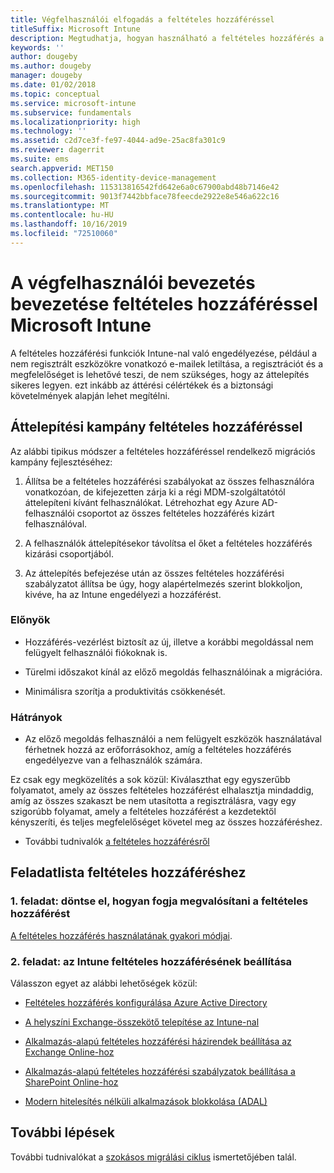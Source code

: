 ```yaml
---
title: Végfelhasználói elfogadás a feltételes hozzáféréssel
titleSuffix: Microsoft Intune
description: Megtudhatja, hogyan használható a feltételes hozzáférés a regisztrációhoz a Microsoft Intuneban.
keywords: ''
author: dougeby
ms.author: dougeby
manager: dougeby
ms.date: 01/02/2018
ms.topic: conceptual
ms.service: microsoft-intune
ms.subservice: fundamentals
ms.localizationpriority: high
ms.technology: ''
ms.assetid: c2d7ce3f-fe97-4044-ad9e-25ac8fa301c9
ms.reviewer: dagerrit
ms.suite: ems
search.appverid: MET150
ms.collection: M365-identity-device-management
ms.openlocfilehash: 115313816542fd642e6a0c67900abd48b7146e42
ms.sourcegitcommit: 9013f7442bbface78feecde2922e8e546a622c16
ms.translationtype: MT
ms.contentlocale: hu-HU
ms.lasthandoff: 10/16/2019
ms.locfileid: "72510060"
---
```

# <a name="drive-end-user-adoption-with-conditional-access-in-microsoft-intune"></a>A végfelhasználói bevezetés bevezetése feltételes hozzáféréssel Microsoft Intune

A feltételes hozzáférési funkciók Intune-nal való engedélyezése, például a nem regisztrált eszközökre vonatkozó e-mailek letiltása, a regisztrációt és a megfelelőséget is lehetővé teszi, de nem szükséges, hogy az áttelepítés sikeres legyen. ezt inkább az áttérési célértékek és a biztonsági követelmények alapján lehet megítélni.

## <a name="migration-campaign-with-conditional-access"></a>Áttelepítési kampány feltételes hozzáféréssel

Az alábbi tipikus módszer a feltételes hozzáféréssel rendelkező migrációs kampány fejlesztéséhez:

1. Állítsa be a feltételes hozzáférési szabályokat az összes felhasználóra vonatkozóan, de kifejezetten zárja ki a régi MDM-szolgáltatótól áttelepíteni kívánt felhasználókat. Létrehozhat egy Azure AD-felhasználói csoportot az összes feltételes hozzáférés kizárt felhasználóval.

2. A felhasználók áttelepítésekor távolítsa el őket a feltételes hozzáférés kizárási csoportjából.

3. Az áttelepítés befejezése után az összes feltételes hozzáférési szabályzatot állítsa be úgy, hogy alapértelmezés szerint blokkoljon, kivéve, ha az Intune engedélyezi a hozzáférést.

### <a name="advantages"></a>Előnyök

- Hozzáférés-vezérlést biztosít az új, illetve a korábbi megoldással nem felügyelt felhasználói fiókoknak is.

- Türelmi időszakot kínál az előző megoldás felhasználóinak a migrációra.

- Minimálisra szorítja a produktivitás csökkenését.

### <a name="disadvantages"></a>Hátrányok

- Az előző megoldás felhasználói a nem felügyelt eszközök használatával férhetnek hozzá az erőforrásokhoz, amíg a feltételes hozzáférés engedélyezve van a felhasználók számára.


Ez csak egy megközelítés a sok közül: Kiválaszthat egy egyszerűbb folyamatot, amely az összes feltételes hozzáférést elhalasztja mindaddig, amíg az összes szakaszt be nem utasította a regisztrálásra, vagy egy szigorúbb folyamat, amely a feltételes hozzáférést a kezdetektől kényszeríti, és teljes megfelelőséget követel meg az összes hozzáféréshez.

- További tudnivalók [a feltételes hozzáférésről](../protect/conditional-access.md)

## <a name="task-list-for-conditional-access"></a>Feladatlista feltételes hozzáféréshez

### <a name="task-1-decide-how-you-are-going-to-implement-conditional-access"></a>1\. feladat: döntse el, hogyan fogja megvalósítani a feltételes hozzáférést

[A feltételes hozzáférés használatának gyakori módjai](../protect/conditional-access-intune-common-ways-use.md).

### <a name="task-2-set-up-intune-conditional-access"></a>2\. feladat: az Intune feltételes hozzáférésének beállítása

Válasszon egyet az alábbi lehetőségek közül:

- [Feltételes hozzáférés konfigurálása Azure Active Directory](https://docs.microsoft.com/azure/active-directory/active-directory-conditional-access-azure-portal)

- [A helyszíni Exchange-összekötő telepítése az Intune-nal](../protect/exchange-connector-install.md)

- [Alkalmazás-alapú feltételes hozzáférési házirendek beállítása az Exchange Online-hoz](../protect/app-based-conditional-access-intune-create.md)

- [Alkalmazás-alapú feltételes hozzáférési szabályzatok beállítása a SharePoint Online-hoz](../protect/app-based-conditional-access-intune-create.md)

- [Modern hitelesítés nélküli alkalmazások blokkolása (ADAL)](../protect/app-modern-authentication-block.md)

## <a name="next-steps"></a>További lépések

További tudnivalókat a [szokásos migrálási ciklus](../migration-guide-cycle.md) ismertetőjében talál.
